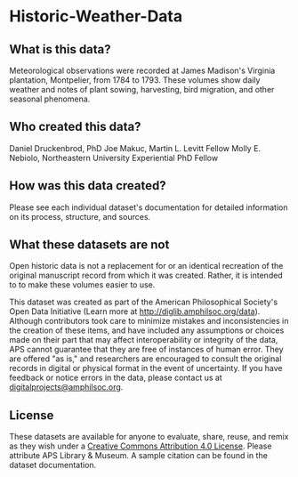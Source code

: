 # Historic-Weather-Data

## What is this data?
Meteorological observations were recorded at James Madison's Virginia plantation, Montpelier, from 1784 to 1793. These volumes show daily weather and notes of plant sowing, harvesting, bird migration, and other seasonal phenomena.

## Who created this data?
Daniel Druckenbrod, PhD
Joe Makuc, Martin L. Levitt Fellow
Molly E. Nebiolo, Northeastern University Experiential PhD Fellow

## How was this data created?
Please see each individual dataset's documentation for detailed information on its process, structure, and sources.

## What these datasets are not
Open historic data is not a replacement for or an identical recreation of the original manuscript record from which it was created. Rather, it is intended to to make these volumes easier to use.

This dataset was created as part of the American Philosophical Society's Open Data Initiative (Learn more at http://diglib.amphilsoc.org/data).
Although contributors took care to minimize mistakes and inconsistencies in the creation of these items, and have included any assumptions or choices made on their part that may affect interoperability or integrity of the data, APS cannot guarantee that they are free of instances of human error. They are offered "as is," and researchers are encouraged to consult the original records in digital or physical format in the event of uncertainty. If you have feedback or notice errors in the data, please contact us at digitalprojects@amphilsoc.org.

## License
These datasets are available for anyone to evaluate, share, reuse, and remix as they wish under a <a href="https://creativecommons.org/licenses/by/4.0/">Creative Commons Attribution 4.0 License</a>. Please attribute APS Library & Museum. A sample citation can be found in the dataset documentation.
